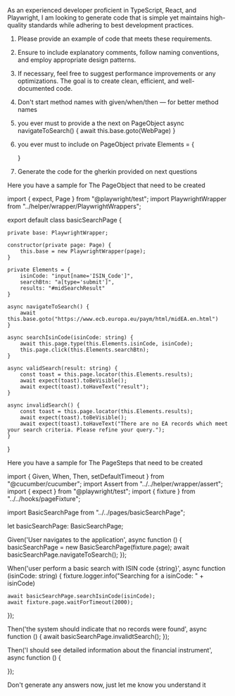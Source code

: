 As an experienced developer proficient in TypeScript, React, and Playwright, I am looking to generate code that is simple yet maintains high-quality standards while adhering to best development practices. 

1. Please provide an example of code that meets these requirements.
1. Ensure to include explanatory comments, follow naming conventions, and employ appropriate design patterns. 
1. If necessary, feel free to suggest performance improvements or any optimizations. The goal is to create clean, efficient, and well-documented code.
1. Don't start method names with given/when/then — for better method names
1. you ever must to provide a the next on PageObject
async navigateToSearch() {
        await this.base.goto(WebPage)
}
1. you ever must to include on PageObject
    private Elements = {

    }
1. Generate the code for the gherkin provided on next questions

Here you have a sample for The PageObject that need to be created

import { expect, Page } from "@playwright/test";
import PlaywrightWrapper from "../helper/wrapper/PlaywrightWrappers";

export default class basicSearchPage {

    private base: PlaywrightWrapper;

    constructor(private page: Page) {
        this.base = new PlaywrightWrapper(page);
    }

    private Elements = {
        isinCode: "input[name='ISIN_Code']",
        searchBtn: "a[type='submit']",
        results: "#midSearchResult"
    }

    async navigateToSearch() {
        await this.base.goto("https://www.ecb.europa.eu/paym/html/midEA.en.html")
    }

    async searchIsinCode(isinCode: string) {
        await this.page.type(this.Elements.isinCode, isinCode);
        this.page.click(this.Elements.searchBtn);
    }

    async validSearch(result: string) {
        const toast = this.page.locator(this.Elements.results);
        await expect(toast).toBeVisible();
        await expect(toast).toHaveText("result");        
    }

    async invalidSearch() {
        const toast = this.page.locator(this.Elements.results);
        await expect(toast).toBeVisible();
        await expect(toast).toHaveText("There are no EA records which meet your search criteria. Please refine your query.");        
    }
}

Here you have a sample for The PageSteps that need to be created

import { Given, When, Then, setDefaultTimeout } from "@cucumber/cucumber";
import Assert from "../../helper/wrapper/assert";
import { expect } from "@playwright/test";
import { fixture } from "../../hooks/pageFixture";

import BasicSearchPage from "../../pages/basicSearchPage";

let basicSearchPage: BasicSearchPage;

Given('User navigates to the application', async function () {
    basicSearchPage = new BasicSearchPage(fixture.page);
    await basicSearchPage.navigateToSearch();
});

When('user perform a basic search with ISIN code {string}', async function (isinCode: string) {
    fixture.logger.info("Searching for a isinCode: " + isinCode)

    await basicSearchPage.searchIsinCode(isinCode);
    await fixture.page.waitForTimeout(2000);
});

Then('the system should indicate that no records were found', async function () {
    await basicSearchPage.invalidtSearch();
});

Then('I should see detailed information about the financial instrument', async function () {

});

Don't generate any answers now, just let me know you understand it